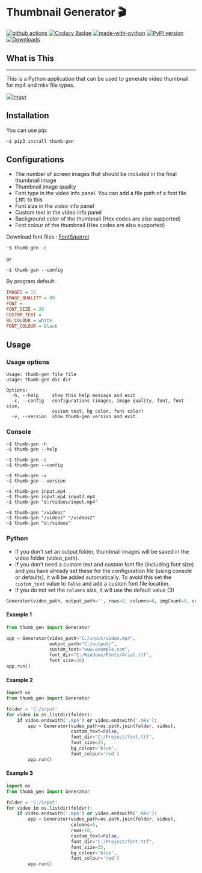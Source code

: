 # Thumbnail Generator 🎬

[![github actions](https://github.com/truethari/thumb-gen/actions/workflows/thumb-gen.yml/badge.svg)](https://github.com/truethari/thumb-gen/actions/workflows/thumb-gen.yml)
[![Codacy Badge](https://app.codacy.com/project/badge/Grade/01b66feeb94743ac80e413e4e9075595)](https://www.codacy.com/gh/truethari/thumb-gen/dashboard?utm_source=github.com&utm_medium=referral&utm_content=truethari/thumb-gen&utm_campaign=Badge_Grade)
[![made-with-python](https://img.shields.io/badge/Made%20with-Python-1f425f.svg)](https://www.python.org/)
[![PyPI version](https://badge.fury.io/py/thumb-gen.svg)](https://badge.fury.io/py/thumb-gen)
[![Downloads](https://pepy.tech/badge/thumb-gen)](https://pepy.tech/project/thumb-gen)

## What is This

---

This is a Python application that can be used to generate video thumbnail for mp4 and mkv file types.

[![Imgur](https://i.imgur.com/qRHQRK7.png)](https://imgur.com/a/xpkkyqH)

## Installation

You can use pip:

```console
~$ pip3 install thumb-gen
```

## Configurations

- The number of screen images that should be included in the final thumbnail image
- Thumbnail image quality
- Font type in the video info panel. You can add a file path of a font file (.ttf) to this
- Font size in the video info panel
- Custom text in the video info panel
- Background color of the thumbnail (Hex codes are also supported)
- Font colour of the thumbnail (Hex codes are also supported)

Download font files : [FontSquirrel](https://www.fontsquirrel.com/)

```console
~$ thumb-gen -c
```

or

```console
~$ thumb-gen --config
```

By program default:

```ini
IMAGES = 12
IMAGE_QUALITY = 80
FONT =
FONT_SIZE = 20
CUSTOM_TEXT =
BG_COLOUR = white
FONT_COLOUR = black
```

## Usage

### Usage options

```text
Usage: thumb-gen file file
usage: thumb-gen dir dir

Options:
  -h, --help     show this help message and exit
  -c, --config   configurations (images, image quality, font, font size,
                 custom text, bg color, font color)
  -v, --version  show thumb-gen version and exit
```

### Console

```console
~$ thumb-gen -h
~$ thumb-gen --help

~$ thumb-gen -c
~$ thumb-gen --config

~$ thumb-gen -v
~$ thumb-gen --version

~$ thumb-gen input.mp4
~$ thumb-gen input.mp4 input2.mp4
~$ thumb-gen "d:/videos/input.mp4"

~$ thumb-gen "/videos"
~$ thumb-gen "/videos" "/videos2"
~$ thumb-gen "d:/videos"
```

### Python

- If you don't set an output folder, thumbnail images will be saved in the video folder (video_path).
- If you don't need a custom text and custom font file (including font size) and you have already set these for the configuration file (using console or defaults), it will be added automatically. To avoid this set the `custom_text` value to `False` and add a custom font file location.
- If you do not set the `columns` size, it will use the default value (3)

```python
Generator(video_path, output_path='', rows=0, columns=0, imgCount=0, custom_text='True', font_dir='', font_size=0, bg_colour='', font_colour='')
```

#### Example 1

```python
from thumb_gen import Generator

app = Generator(video_path="C:/input/video.mp4",
                output_path="C:/output/",
                custom_text="www.example.com",
                font_dir="C:/Windows/Fonts/Arial.ttf",
                font_size=30)
app.run()
```

#### Example 2

```Python
import os
from thumb_gen import Generator

folder = 'C:/input'
for video in os.listdir(folder):
    if video.endswith('.mp4') or video.endswith('.mkv'):
        app = Generator(video_path=os.path.join(folder, video),
                        custom_text=False,
                        font_dir="C:/Project/font.ttf",
                        font_size=25,
                        bg_colour='blue',
                        font_colour='red')
        app.run()
```

#### Example 3

```Python
import os
from thumb_gen import Generator

folder = 'C:/input'
for video in os.listdir(folder):
    if video.endswith('.mp4') or video.endswith('.mkv'):
        app = Generator(video_path=os.path.join(folder, video),
                        columns=5,
                        rows=10,
                        custom_text=False,
                        font_dir="C:/Project/font.ttf",
                        font_size=25,
                        bg_colour='blue',
                        font_colour='red')
        app.run()
```
